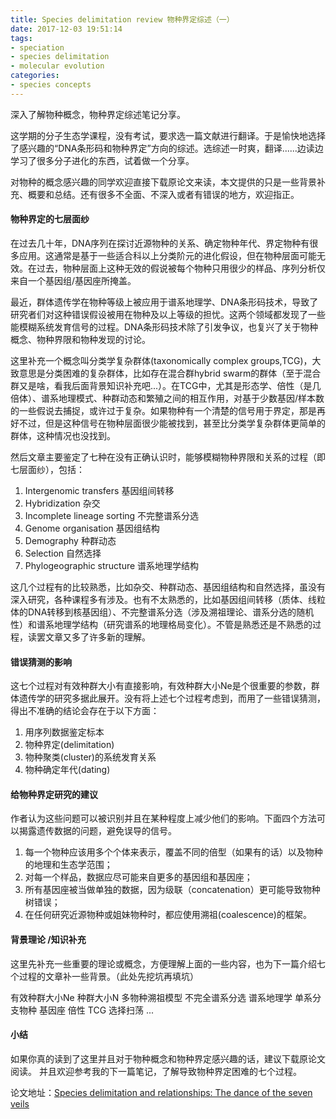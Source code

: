 ```yaml
---
title: Species delimitation review 物种界定综述（一）
date: 2017-12-03 19:51:14
tags: 
- speciation
- species delimitation
- molecular evolution
categories:
- species concepts
---
```

深入了解物种概念，物种界定综述笔记分享。
<!-- more -->
这学期的分子生态学课程，没有考试，要求选一篇文献进行翻译。于是愉快地选择了感兴趣的“DNA条形码和物种界定”方向的综述。选综述一时爽，翻译......边读边学习了很多分子进化的东西，试着做一个分享。

对物种的概念感兴趣的同学欢迎直接下载原论文来读，本文提供的只是一些背景补充、概要和总结。还有很多不全面、不深入或者有错误的地方，欢迎指正。


<!--要把引言的一些东西加进来。-->
#### 物种界定的七层面纱

在过去几十年，DNA序列在探讨近源物种的关系、确定物种年代、界定物种有很多应用。这通常是基于一些适合科以上分类阶元的进化假设，但在物种层面可能无效。在过去，物种层面上这种无效的假说被每个物种只用很少的样品、序列分析仅来自一个基因组/基因座所掩盖。

最近，群体遗传学在物种等级上被应用于谱系地理学、DNA条形码技术，导致了研究者们对这种错误假设被用在物种及以上等级的担忧。这两个领域都发现了一些能模糊系统发育信号的过程。DNA条形码技术除了引发争议，也复兴了关于物种概念、物种界限和物种发现的讨论。

这里补充一个概念叫分类学复杂群体(taxonomically complex groups,TCG)，大致意思是分类困难的复杂群体，比如存在混合群hybrid swarm的群体（至于混合群又是啥，看我后面背景知识补充吧...）。在TCG中，尤其是形态学、倍性（是几倍体）、谱系地理模式、种群动态和繁殖之间的相互作用，对基于少数基因/样本数的一些假说去捕捉，或许过于复杂。如果物种有一个清楚的信号用于界定，那是再好不过，但是这种信号在物种层面很少能被找到，甚至比分类学复杂群体更简单的群体，这种情况也没找到。

然后文章主要鉴定了七种在没有正确认识时，能够模糊物种界限和关系的过程（即七层面纱），包括：

1. Intergenomic transfers 基因组间转移
2. Hybridization 杂交
3. Incomplete lineage sorting 不完整谱系分选
4. Genome organisation 基因组结构
5. Demography 种群动态
6. Selection 自然选择
7. Phylogeographic structure 谱系地理学结构

这几个过程有的比较熟悉，比如杂交、种群动态、基因组结构和自然选择，虽没有深入研究，各种课程多有涉及。也有不太熟悉的，比如基因组间转移（质体、线粒体的DNA转移到核基因组）、不完整谱系分选（涉及溯祖理论、谱系分选的随机性）和谱系地理学结构（研究谱系的地理格局变化）。不管是熟悉还是不熟悉的过程，读罢文章又多了许多新的理解。


#### 错误猜测的影响
这七个过程对有效种群大小有直接影响，有效种群大小Ne是个很重要的参数，群体遗传学的研究多据此展开。没有将上述七个过程考虑到，而用了一些错误猜测，得出不准确的结论会存在于以下方面：

1. 用序列数据鉴定标本
1. 物种界定(delimitation)
1. 物种聚类(cluster)的系统发育关系
1. 物种确定年代(dating)


#### 给物种界定研究的建议
作者认为这些问题可以被识别并且在某种程度上减少他们的影响。下面四个方法可以揭露遗传数据的问题，避免误导的信号。

1. 每一个物种应该用多个个体来表示，覆盖不同的倍型（如果有的话）以及物种的地理和生态学范围；
1. 对每一个样品，数据应尽可能来自更多的基因组和基因座；
1. 所有基因座被当做单独的数据，因为级联（concatenation）更可能导致物种树错误；
1. 在任何研究近源物种或姐妹物种时，都应使用溯祖(coalescence)的框架。


#### 背景理论 /知识补充
这里先补充一些重要的理论或概念，方便理解上面的一些内容，也为下一篇介绍七个过程的文章补一些背景。（此处先挖坑再填坑）
<!--补充一些常用的，和部分来自appendix的-->


有效种群大小Ne
种群大小N
多物种溯祖模型
不完全谱系分选
谱系地理学
单系分支物种
基因座
倍性
TCG
选择扫荡
...

<!--看这里需不需要提一下结论，主要上面提的内容太少了-->
#### 小结
如果你真的读到了这里并且对于物种概念和物种界定感兴趣的话，建议下载原论文阅读。 并且欢迎参考我的下一篇笔记，了解导致物种界定困难的七个过程。

论文地址：[Species delimitation and relationships: The dance of the seven veils](http://www.plantevolution.org/jc/Naciri2015.pdf)


